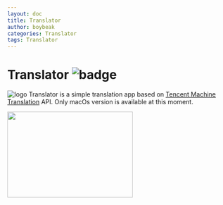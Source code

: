 ```yaml
---
layout: doc
title: Translator
author: boybeak
categories: Translator
tags: Translator
---
```


# Translator ![badge](https://img.shields.io/badge/Translator-0.1-blue)
![logo]({{base_url}}/assets/images/translator-logo-128.png)
Translator is a simple translation app based on [Tencent Machine Translation](https://cloud.tencent.com/document/product/551/15611) API. Only macOs version is available at this moment.

<img src="{{base_url}}/assets/images/preview.jpg" width="285" height="195" />